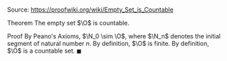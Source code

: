 # 

Source: https://proofwiki.org/wiki/Empty_Set_is_Countable

Theorem
The empty set $\O$ is countable.


Proof
By Peano's Axioms, $\N_0 \sim \O$, where $\N_n$ denotes the initial segment of natural number $n$.
By definition, $\O$ is finite.
By definition, $\O$ is a countable set.
$\blacksquare$





